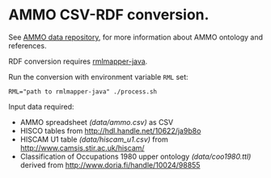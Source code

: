 # AMMO CSV-RDF conversion.

See [AMMO data repository](https://github.com/SemanticComputing/ammo-data), for more information about AMMO ontology and references.

RDF conversion requires [rmlmapper-java](https://github.com/RMLio/rmlmapper-java).

Run the conversion with environment variable `RML` set:
```
RML="path to rmlmapper-java" ./process.sh
```

Input data required:
- AMMO spreadsheet _(data/ammo.csv)_ as CSV
- HISCO tables from http://hdl.handle.net/10622/ja9b8o
- HISCAM U1 table _(data/hiscam_u1.csv)_ from http://www.camsis.stir.ac.uk/hiscam/
- Classification of Occupations 1980 upper ontology _(data/coo1980.ttl)_ derived from http://www.doria.fi/handle/10024/98855
